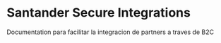 # Santander Secure Integrations
Documentation para facilitar la integracion de partners a traves de B2C
